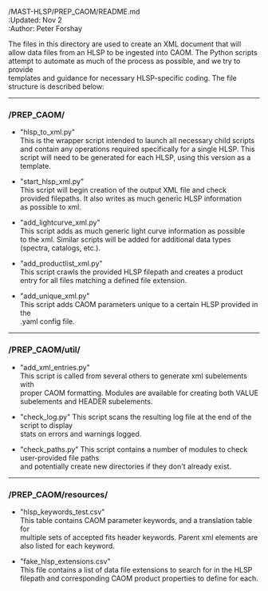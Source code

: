 /MAST-HLSP/PREP_CAOM/README.md  
:Updated: Nov 2  
:Author: Peter Forshay  

The files in this directory are used to create an XML document that will  
allow data files from an HLSP to be ingested into CAOM.  The Python scripts attempt to automate as much of the process as possible, and we try to provide  
templates and guidance for necessary HLSP-specific coding.  The file  
structure is described below:  
___
### /PREP_CAOM/  
+ "hlsp_to_xml.py"  
This is the wrapper script intended to launch all necessary child scripts  
and contain any operations required specifically for a single HLSP.  This  
script will need to be generated for each HLSP, using this version as a  
template.  

+ "start_hlsp_xml.py"  
This script will begin creation of the output XML file and check  
provided filepaths.  It also writes as much generic HLSP information  
as possible to xml.  

+ "add_lightcurve_xml.py"  
This script adds as much generic light curve information as possible  
to the xml.  Similar scripts will be added for additional data types  
(spectra, catalogs, etc.).  

+ "add_productlist_xml.py"  
This script crawls the provided HLSP filepath and creates a product  
entry for all files matching a defined file extension.  

+ "add_unique_xml.py"  
This script adds CAOM parameters unique to a certain HLSP provided in the  
.yaml config file.  
___
### /PREP_CAOM/util/
+ "add_xml_entries.py"  
This script is called from several others to generate xml subelements with  
proper CAOM formatting.  Modules are available for creating both VALUE  
subelements and HEADER subelements.  

+ "check_log.py"
This script scans the resulting log file at the end of the script to display  
stats on errors and warnings logged.  

+ "check_paths.py"
This script contains a number of modules to check user-provided file paths  
and potentially create new directories if they don't already exist.  
___
### /PREP_CAOM/resources/
+ "hlsp_keywords_test.csv"  
This table contains CAOM parameter keywords, and a translation table for  
multiple sets of accepted fits header keywords.  Parent xml elements are  
also listed for each keyword.  

+ "fake_hlsp_extensions.csv"  
This file contains a list of data file extensions to search for in the HLSP  
filepath and corresponding CAOM product properties to define for each.  

